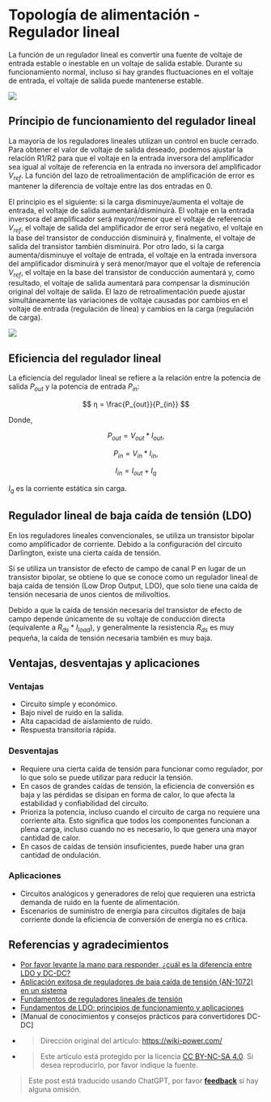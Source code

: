 # Topología de alimentación - Regulador lineal

La función de un regulador lineal es convertir una fuente de voltaje de entrada estable o inestable en un voltaje de salida estable. Durante su funcionamiento normal, incluso si hay grandes fluctuaciones en el voltaje de entrada, el voltaje de salida puede mantenerse estable.

![](https://img.wiki-power.com/d/wiki-media/img/20211208155739.png)

## Principio de funcionamiento del regulador lineal

La mayoría de los reguladores lineales utilizan un control en bucle cerrado. Para obtener el valor de voltaje de salida deseado, podemos ajustar la relación R1/R2 para que el voltaje en la entrada inversora del amplificador sea igual al voltaje de referencia en la entrada no inversora del amplificador $V_{ref}$. La función del lazo de retroalimentación de amplificación de error es mantener la diferencia de voltaje entre las dos entradas en 0.

El principio es el siguiente: si la carga disminuye/aumenta el voltaje de entrada, el voltaje de salida aumentará/disminuirá. El voltaje en la entrada inversora del amplificador será mayor/menor que el voltaje de referencia $V_{ref}$, el voltaje de salida del amplificador de error será negativo, el voltaje en la base del transistor de conducción disminuirá y, finalmente, el voltaje de salida del transistor también disminuirá. Por otro lado, si la carga aumenta/disminuye el voltaje de entrada, el voltaje en la entrada inversora del amplificador disminuirá y será menor/mayor que el voltaje de referencia $V_{ref}$, el voltaje en la base del transistor de conducción aumentará y, como resultado, el voltaje de salida aumentará para compensar la disminución original del voltaje de salida. El lazo de retroalimentación puede ajustar simultáneamente las variaciones de voltaje causadas por cambios en el voltaje de entrada (regulación de línea) y cambios en la carga (regulación de carga).

![](https://img.wiki-power.com/d/wiki-media/img/20200202231005.png)

## Eficiencia del regulador lineal

La eficiencia del regulador lineal se refiere a la relación entre la potencia de salida $P_{out}$ y la potencia de entrada $P_{in}$:

$$
η = \frac{P_{out}}{P_{in}}
$$

Donde,

$$
P_{out}=V_{out}*I_{out},
$$

$$
P_{in}=V_{in}*I_{in},
$$

$$
I_{in}=I_{out}+I_{q}
$$

$I_{q}$ es la corriente estática sin carga.

## Regulador lineal de baja caída de tensión (LDO)

En los reguladores lineales convencionales, se utiliza un transistor bipolar como amplificador de corriente. Debido a la configuración del circuito Darlington, existe una cierta caída de tensión.

Si se utiliza un transistor de efecto de campo de canal P en lugar de un transistor bipolar, se obtiene lo que se conoce como un regulador lineal de baja caída de tensión (Low Drop Output, LDO), que solo tiene una caída de tensión necesaria de unos cientos de milivoltios.

Debido a que la caída de tensión necesaria del transistor de efecto de campo depende únicamente de su voltaje de conducción directa (equivalente a $R_{ds}*I_{load}$), y generalmente la resistencia $R_{ds}$ es muy pequeña, la caída de tensión necesaria también es muy baja.

## Ventajas, desventajas y aplicaciones

### Ventajas

- Circuito simple y económico.
- Bajo nivel de ruido en la salida.
- Alta capacidad de aislamiento de ruido.
- Respuesta transitoria rápida.

### Desventajas

- Requiere una cierta caída de tensión para funcionar como regulador, por lo que solo se puede utilizar para reducir la tensión.
- En casos de grandes caídas de tensión, la eficiencia de conversión es baja y las pérdidas se disipan en forma de calor, lo que afecta la estabilidad y confiabilidad del circuito.
- Prioriza la potencia, incluso cuando el circuito de carga no requiere una corriente alta. Esto significa que todos los componentes funcionan a plena carga, incluso cuando no es necesario, lo que genera una mayor cantidad de calor.
- En casos de caídas de tensión insuficientes, puede haber una gran cantidad de ondulación.

### Aplicaciones

- Circuitos analógicos y generadores de reloj que requieren una estricta demanda de ruido en la fuente de alimentación.
- Escenarios de suministro de energía para circuitos digitales de baja corriente donde la eficiencia de conversión de energía no es crítica.

## Referencias y agradecimientos

- [Por favor levante la mano para responder, ¿cuál es la diferencia entre LDO y DC-DC?](https://mp.weixin.qq.com/s/GfnT3FTVtMr37DIRVPG65g)
- [Aplicación exitosa de reguladores de baja caída de tensión (AN-1072) en un sistema](https://www.analog.com/media/cn/technical-documentation/application-notes/AN-1072_cn.pdf)
- [Fundamentos de reguladores lineales de tensión](https://e2echina.ti.com/cfs-file/__key/telligent-evolution-components-attachments/00-24-00-00-00-02-56-36/_BF7E2760337A8B536856FA574078E577C68B_.pdf)
- [Fundamentos de LDO: principios de funcionamiento y aplicaciones](https://haipeng.me/2020/06/10/ldo-basics-principles-and-applications/)
- [Manual de conocimientos y consejos prácticos para convertidores DC-DC]
- > Dirección original del artículo: <https://wiki-power.com/>
- > Este artículo está protegido por la licencia [CC BY-NC-SA 4.0](https://creativecommons.org/licenses/by/4.0/deed.zh). Si desea reproducirlo, por favor indique la fuente.

> Este post está traducido usando ChatGPT, por favor [**feedback**](https://github.com/linyuxuanlin/Wiki_MkDocs/issues/new) si hay alguna omisión.